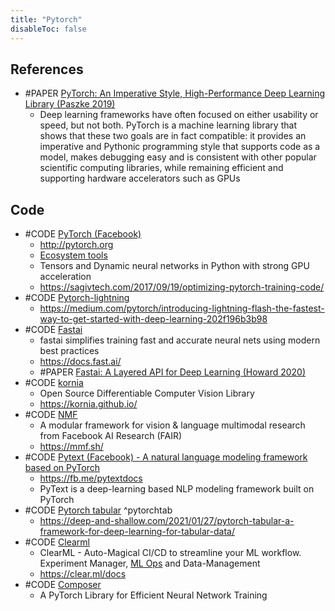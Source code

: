 ```yaml
---
title: "Pytorch"
disableToc: false 
---
```



## References
- #PAPER [PyTorch: An Imperative Style, High-Performance Deep Learning Library (Paszke 2019)](https://arxiv.org/abs/1912.01703)
	- Deep learning frameworks have often focused on either usability or speed, but not both. PyTorch is a machine learning library that shows that these two goals are in fact compatible: it provides an imperative and Pythonic programming style that supports code as a model, makes debugging easy and is consistent with other popular scientific computing libraries, while remaining efficient and supporting hardware accelerators such as GPUs


## Code
- #CODE [PyTorch (Facebook)](https://github.com/pytorch/pytorch)
	- http://pytorch.org
	- [Ecosystem tools](https://pytorch.org/ecosystem/)
	- Tensors and Dynamic neural networks in Python with strong GPU acceleration
	- https://sagivtech.com/2017/09/19/optimizing-pytorch-training-code/
- #CODE [Pytorch-lightning](https://pytorchlightning.ai/)
	- https://medium.com/pytorch/introducing-lightning-flash-the-fastest-way-to-get-started-with-deep-learning-202f196b3b98
- #CODE [Fastai](https://github.com/fastai/fastai)
	- fastai simplifies training fast and accurate neural nets using modern best practices
	- https://docs.fast.ai/
	- #PAPER [Fastai: A Layered API for Deep Learning (Howard 2020)](https://www.mdpi.com/2078-2489/11/2/108/htm)
- #CODE [kornia](https://github.com/kornia/kornia)
	- Open Source Differentiable Computer Vision Library
	- https://kornia.github.io/
- #CODE [NMF](https://github.com/facebookresearch/mmf)
	- A modular framework for vision & language multimodal research from Facebook AI Research (FAIR)
	- https://mmf.sh/
- #CODE [Pytext (Facebook) - A natural language modeling framework based on PyTorch](https://github.com/facebookresearch/pytext )
	- https://fb.me/pytextdocs
	- PyText is a deep-learning based NLP modeling framework built on PyTorch
- #CODE [Pytorch tabular](https://github.com/manujosephv/pytorch_tabular) ^pytorchtab
	- https://deep-and-shallow.com/2021/01/27/pytorch-tabular-a-framework-for-deep-learning-for-tabular-data/
- #CODE [Clearml](https://github.com/allegroai/clearml)
	- ClearML - Auto-Magical CI/CD to streamline your ML workflow. Experiment Manager, [ML Ops](AI/DS%20and%20DataEng/ML%20Ops.md) and Data-Management
	- https://clear.ml/docs
- #CODE [Composer](https://github.com/mosaicml/composer)
	- A PyTorch Library for Efficient Neural Network Training

